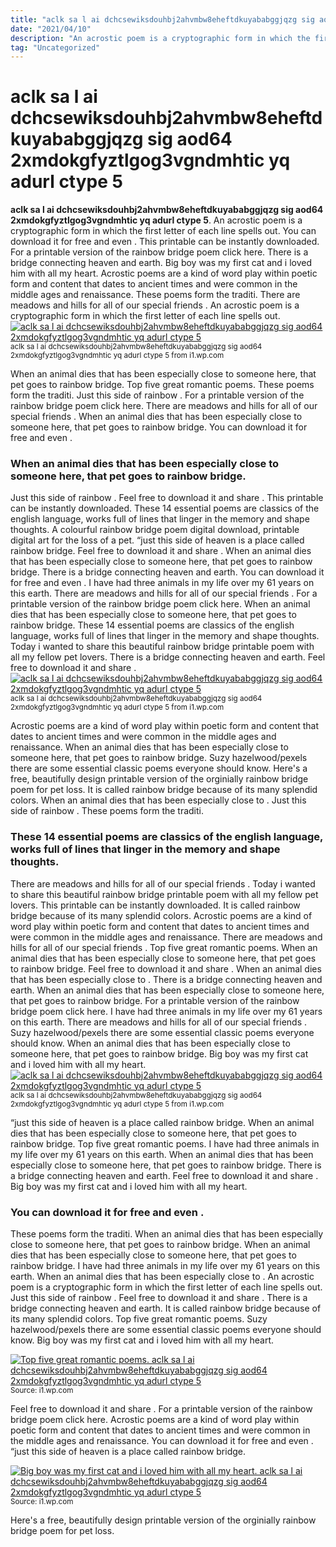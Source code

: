 ```yaml
---
title: "aclk sa l ai dchcsewiksdouhbj2ahvmbw8eheftdkuyababggjqzg sig aod64 2xmdokgfyztlgog3vgndmhtic yq adurl ctype 5"
date: "2021/04/10"
description: "An acrostic poem is a cryptographic form in which the first letter of each line spells out."
tag: "Uncategorized"
---
```


# aclk sa l ai dchcsewiksdouhbj2ahvmbw8eheftdkuyababggjqzg sig aod64 2xmdokgfyztlgog3vgndmhtic yq adurl ctype 5
**aclk sa l ai dchcsewiksdouhbj2ahvmbw8eheftdkuyababggjqzg sig aod64 2xmdokgfyztlgog3vgndmhtic yq adurl ctype 5**. An acrostic poem is a cryptographic form in which the first letter of each line spells out. You can download it for free and even . This printable can be instantly downloaded. For a printable version of the rainbow bridge poem click here. There is a bridge connecting heaven and earth.
Big boy was my first cat and i loved him with all my heart. Acrostic poems are a kind of word play within poetic form and content that dates to ancient times and were common in the middle ages and renaissance. These poems form the traditi. There are meadows and hills for all of our special friends . An acrostic poem is a cryptographic form in which the first letter of each line spells out.
[![aclk sa l ai dchcsewiksdouhbj2ahvmbw8eheftdkuyababggjqzg sig aod64 2xmdokgfyztlgog3vgndmhtic yq adurl ctype 5](https://i1.wp.com/898556161 "aclk sa l ai dchcsewiksdouhbj2ahvmbw8eheftdkuyababggjqzg sig aod64 2xmdokgfyztlgog3vgndmhtic yq adurl ctype 5")](https://i1.wp.com/898556161)
<small>aclk sa l ai dchcsewiksdouhbj2ahvmbw8eheftdkuyababggjqzg sig aod64 2xmdokgfyztlgog3vgndmhtic yq adurl ctype 5 from i1.wp.com</small>

When an animal dies that has been especially close to someone here, that pet goes to rainbow bridge. Top five great romantic poems. These poems form the traditi. Just this side of rainbow . For a printable version of the rainbow bridge poem click here. There are meadows and hills for all of our special friends . When an animal dies that has been especially close to someone here, that pet goes to rainbow bridge. You can download it for free and even .

### When an animal dies that has been especially close to someone here, that pet goes to rainbow bridge.
Just this side of rainbow . Feel free to download it and share . This printable can be instantly downloaded. These 14 essential poems are classics of the english language, works full of lines that linger in the memory and shape thoughts. A colourful rainbow bridge poem digital download, printable digital art for the loss of a pet. “just this side of heaven is a place called rainbow bridge. Feel free to download it and share . When an animal dies that has been especially close to someone here, that pet goes to rainbow bridge. There is a bridge connecting heaven and earth. You can download it for free and even . I have had three animals in my life over my 61 years on this earth. There are meadows and hills for all of our special friends . For a printable version of the rainbow bridge poem click here.
When an animal dies that has been especially close to someone here, that pet goes to rainbow bridge. These 14 essential poems are classics of the english language, works full of lines that linger in the memory and shape thoughts. Today i wanted to share this beautiful rainbow bridge printable poem with all my fellow pet lovers. There is a bridge connecting heaven and earth. Feel free to download it and share .
[![aclk sa l ai dchcsewiksdouhbj2ahvmbw8eheftdkuyababggjqzg sig aod64 2xmdokgfyztlgog3vgndmhtic yq adurl ctype 5](https://i1.wp.com/898556161 "aclk sa l ai dchcsewiksdouhbj2ahvmbw8eheftdkuyababggjqzg sig aod64 2xmdokgfyztlgog3vgndmhtic yq adurl ctype 5")](https://i1.wp.com/898556161)
<small>aclk sa l ai dchcsewiksdouhbj2ahvmbw8eheftdkuyababggjqzg sig aod64 2xmdokgfyztlgog3vgndmhtic yq adurl ctype 5 from i1.wp.com</small>

Acrostic poems are a kind of word play within poetic form and content that dates to ancient times and were common in the middle ages and renaissance. When an animal dies that has been especially close to someone here, that pet goes to rainbow bridge. Suzy hazelwood/pexels there are some essential classic poems everyone should know. Here&#039;s a free, beautifully design printable version of the orginially rainbow bridge poem for pet loss. It is called rainbow bridge because of its many splendid colors. When an animal dies that has been especially close to . Just this side of rainbow . These poems form the traditi.

### These 14 essential poems are classics of the english language, works full of lines that linger in the memory and shape thoughts.
There are meadows and hills for all of our special friends . Today i wanted to share this beautiful rainbow bridge printable poem with all my fellow pet lovers. This printable can be instantly downloaded. It is called rainbow bridge because of its many splendid colors. Acrostic poems are a kind of word play within poetic form and content that dates to ancient times and were common in the middle ages and renaissance. There are meadows and hills for all of our special friends . Top five great romantic poems. When an animal dies that has been especially close to someone here, that pet goes to rainbow bridge. Feel free to download it and share . When an animal dies that has been especially close to . There is a bridge connecting heaven and earth. When an animal dies that has been especially close to someone here, that pet goes to rainbow bridge. For a printable version of the rainbow bridge poem click here.
I have had three animals in my life over my 61 years on this earth. There are meadows and hills for all of our special friends . Suzy hazelwood/pexels there are some essential classic poems everyone should know. When an animal dies that has been especially close to someone here, that pet goes to rainbow bridge. Big boy was my first cat and i loved him with all my heart.
[![aclk sa l ai dchcsewiksdouhbj2ahvmbw8eheftdkuyababggjqzg sig aod64 2xmdokgfyztlgog3vgndmhtic yq adurl ctype 5](https://i1.wp.com/898556161 "aclk sa l ai dchcsewiksdouhbj2ahvmbw8eheftdkuyababggjqzg sig aod64 2xmdokgfyztlgog3vgndmhtic yq adurl ctype 5")](https://i1.wp.com/898556161)
<small>aclk sa l ai dchcsewiksdouhbj2ahvmbw8eheftdkuyababggjqzg sig aod64 2xmdokgfyztlgog3vgndmhtic yq adurl ctype 5 from i1.wp.com</small>

“just this side of heaven is a place called rainbow bridge. When an animal dies that has been especially close to someone here, that pet goes to rainbow bridge. Top five great romantic poems. I have had three animals in my life over my 61 years on this earth. When an animal dies that has been especially close to someone here, that pet goes to rainbow bridge. There is a bridge connecting heaven and earth. Feel free to download it and share . Big boy was my first cat and i loved him with all my heart.

### You can download it for free and even .
These poems form the traditi. When an animal dies that has been especially close to someone here, that pet goes to rainbow bridge. When an animal dies that has been especially close to someone here, that pet goes to rainbow bridge. I have had three animals in my life over my 61 years on this earth. When an animal dies that has been especially close to . An acrostic poem is a cryptographic form in which the first letter of each line spells out. Just this side of rainbow . Feel free to download it and share . There is a bridge connecting heaven and earth. It is called rainbow bridge because of its many splendid colors. Top five great romantic poems. Suzy hazelwood/pexels there are some essential classic poems everyone should know. Big boy was my first cat and i loved him with all my heart.


[![Top five great romantic poems. aclk sa l ai dchcsewiksdouhbj2ahvmbw8eheftdkuyababggjqzg sig aod64 2xmdokgfyztlgog3vgndmhtic yq adurl ctype 5](3058628415921899618 "aclk sa l ai dchcsewiksdouhbj2ahvmbw8eheftdkuyababggjqzg sig aod64 2xmdokgfyztlgog3vgndmhtic yq adurl ctype 5")](https://i1.wp.com/898556161)
<small>Source: i1.wp.com</small>

Feel free to download it and share . For a printable version of the rainbow bridge poem click here. Acrostic poems are a kind of word play within poetic form and content that dates to ancient times and were common in the middle ages and renaissance. You can download it for free and even . “just this side of heaven is a place called rainbow bridge.

[![Big boy was my first cat and i loved him with all my heart. aclk sa l ai dchcsewiksdouhbj2ahvmbw8eheftdkuyababggjqzg sig aod64 2xmdokgfyztlgog3vgndmhtic yq adurl ctype 5](3058628415921899618 "aclk sa l ai dchcsewiksdouhbj2ahvmbw8eheftdkuyababggjqzg sig aod64 2xmdokgfyztlgog3vgndmhtic yq adurl ctype 5")](https://i1.wp.com/898556161)
<small>Source: i1.wp.com</small>

Here&#039;s a free, beautifully design printable version of the orginially rainbow bridge poem for pet loss.
